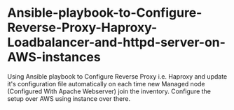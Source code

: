 # Ansible-playbook-to-Configure-Reverse-Proxy-Haproxy-Loadbalancer-and-httpd-server-on-AWS-instances
Using Ansible playbook to Configure Reverse  Proxy i.e. Haproxy and update it's configuration file automatically on each time new Managed node (Configured With Apache Webserver) join the inventory. Configure the setup over AWS using instance over there.
